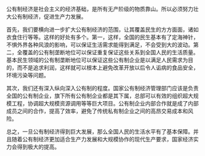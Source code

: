 公有制经济是社会主义的经济基础，是所有无产阶级的物质靠山。所以必须努力壮大公有制经济，促进生产力发展。

首先，我们要横向进一步扩大公有制经济的范围，让其覆盖民生的方方面面，诸如衣食住行等等。这样的好处有多个。第一，这样，全国的民生基本有了定海神针，不惧外界各种风浪的影响，可以保证生活需求能得到满足，不会受到大的波动。第二，全覆盖的公有制垄断地位可以保证重复保证这些关系到全国人民的生活质量。基本民生领域的公有制垄断地位可以保证这些公有制企业是以满足人民需求为目的，而不是追求利润，这样就可以根本上避免改革开放以后令人诟病的食品安全，环境污染等问题。

其次，我们还有深入纵向深入公有制的程度。国家公有制经济管理部门应该是负责全国的公有制企业，旗下所有公有制企业都是其下属，总部可以有效的组织超大规模工程，协调超大规模资源调用等等巨大项目。公有制企业内部合作就是成了内部成员之间的合作，提高了效率，避免了传统私有制企业之间的高昂交易成本和风险。

总之，一旦公有制经济得到巨大发展，那么全国人民的生活水平有了基本保障。并且随着公有制经济更加适合生产力发展和大规模协作的现代生产要求，国家经济实力会得到极大的提高。
